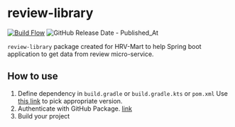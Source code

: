 # review-library
[![Build Flow](https://github.com/HRV-Mart/review-library/actions/workflows/build.yml/badge.svg)](https://github.com/HRV-Mart/review-library/actions/workflows/build.yml)
![GitHub Release Date - Published_At](https://img.shields.io/github/release-date/HRV-Mart/review-library)

`review-library` package created for HRV-Mart to help Spring boot application to get data from review micro-service.
## How to use
1) Define dependency in `build.gradle` or `build.gradle.kts` or `pom.xml`
   Use [this link](https://github.com/orgs/HRV-Mart/packages?repo_name=review-library) to pick appropriate version.
2) Authenticate with GitHub Package. [link](https://docs.github.com/en/packages/working-with-a-github-packages-registry/working-with-the-gradle-registry#authenticating-with-a-personal-access-token)
3) Build your project

